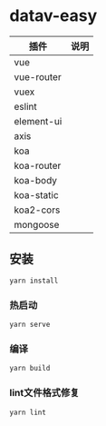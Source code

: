 # datav-easy
|  插件   | 说明  |
|  ----  | ----  |
| vue  |  |
| vue-router  |  |
| vuex  |  |
| eslint  |  |
| element-ui  |  |
| axis  |  |
| koa  |  |
| koa-router  |  |
| koa-body  |  |
| koa-static  |  |
| koa2-cors  |  |
| mongoose  |  |



## 安装
```
yarn install
```

### 热启动
```
yarn serve
```

### 编译
```
yarn build
```

### lint文件格式修复
```
yarn lint
```

